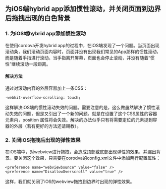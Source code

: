 ## 为iOS端hybrid app添加惯性滚动，并关闭页面到边界后拖拽出现的白色背景

### 1. 为iOS端hybrid app添加惯性滚动

在使用cordova开发hybrid app的过程中，在iOS端发现了一个问题。当页面出现滚动条，我们滚动页面内容时，页面并没有出现我们常见的App那样的惯性滚动，而是随着手指进行滚动。当手指离开屏幕，页面也会停止滚动，并没有随着“惯性”继续滚动一段距离。

#### 解决方法

通过对滚动内容的外层容器加上一条CSS：

```
-webkit-overflow-scrolling: touch;
```

这样解决iOS端的惯性滚动失效的问题。需要注意的是，这么做虽然解决了惯性滚动失效的问题，但是又引出了一个新的问题。就是在设置了这个CSS属性的容器元素内，position 属性将会失效。解决的办法似乎只有将需要定位的元素提到容器的外层（若有更好的方法还请赐教）。

### 2. 关闭iOS拖拽后出现的弹性效果

在iOS端中，对webview进行拖拽，会造成顶部或底部出现弹性的效果，并漏出背景。要关闭这个效果，只需要在corodva的config.xml文件中添加两行配置属性：

```
<preference name="webviewbounce" value="false" />
<preference name="DisallowOverscroll" value="true" />
```

这样，我们就关闭了iOS的webview拖拽到边界时出现的弹性效果。